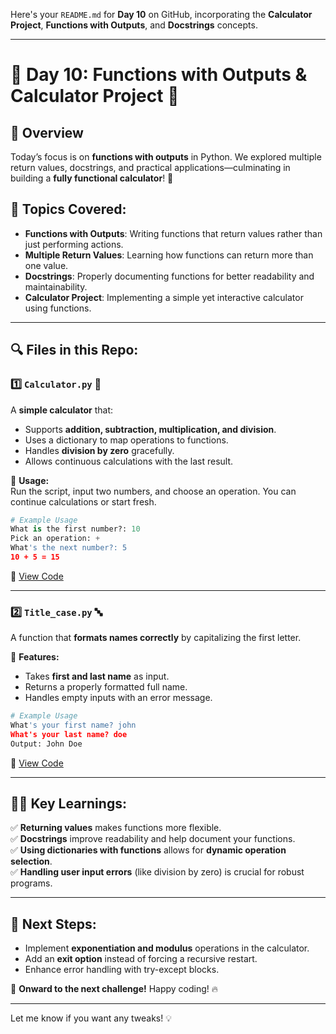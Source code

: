 Here's your `README.md` for **Day 10** on GitHub, incorporating the **Calculator Project**, **Functions with Outputs**, and **Docstrings** concepts.

---

# 🚀 Day 10: Functions with Outputs & Calculator Project 🎯

## 📌 Overview
Today’s focus is on **functions with outputs** in Python. We explored multiple return values, docstrings, and practical applications—culminating in building a **fully functional calculator**! 🧮

## 📝 Topics Covered:
- **Functions with Outputs**: Writing functions that return values rather than just performing actions.
- **Multiple Return Values**: Learning how functions can return more than one value.
- **Docstrings**: Properly documenting functions for better readability and maintainability.
- **Calculator Project**: Implementing a simple yet interactive calculator using functions.

---

## 🔍 Files in this Repo:
### 1️⃣ `Calculator.py` 🧮
A **simple calculator** that:
- Supports **addition, subtraction, multiplication, and division**.
- Uses a dictionary to map operations to functions.
- Handles **division by zero** gracefully.
- Allows continuous calculations with the last result.

📌 **Usage:**  
Run the script, input two numbers, and choose an operation. You can continue calculations or start fresh.

```python
# Example Usage
What is the first number?: 10
Pick an operation: +
What's the next number?: 5
10 + 5 = 15
```

🔗 [View Code](Calculator.py)

---

### 2️⃣ `Title_case.py` 🔤
A function that **formats names correctly** by capitalizing the first letter.

📌 **Features:**
- Takes **first and last name** as input.
- Returns a properly formatted full name.
- Handles empty inputs with an error message.

```python
# Example Usage
What's your first name? john
What's your last name? doe
Output: John Doe
```

🔗 [View Code](Title_case.py)

---

## 🧑‍💻 Key Learnings:
✅ **Returning values** makes functions more flexible.  
✅ **Docstrings** improve readability and help document your functions.  
✅ **Using dictionaries with functions** allows for **dynamic operation selection**.  
✅ **Handling user input errors** (like division by zero) is crucial for robust programs.

---

## 📅 Next Steps:
- Implement **exponentiation and modulus** operations in the calculator.
- Add an **exit option** instead of forcing a recursive restart.
- Enhance error handling with try-except blocks.

🚀 **Onward to the next challenge!** Happy coding! 🔥

---

Let me know if you want any tweaks! 💡